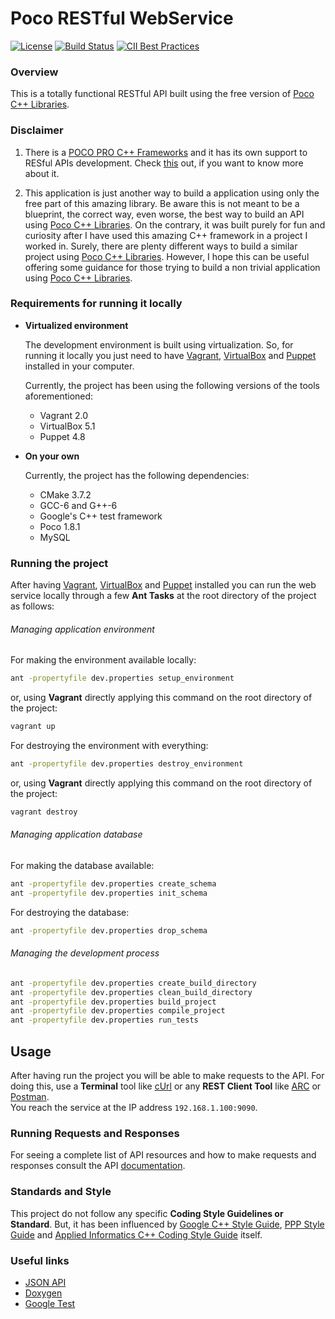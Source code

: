 # Poco RESTful WebService

[![License](https://img.shields.io/badge/License-Apache%202.0-blue.svg)](LICENSE.md)
[![Build Status](https://travis-ci.org/edson-a-soares/poco_restful_webservice.svg?branch=master)](https://travis-ci.org/edson-a-soares/poco_restful_webservice)
[![CII Best Practices](https://bestpractices.coreinfrastructure.org/projects/3334/badge)](https://bestpractices.coreinfrastructure.org/projects/3334)

### Overview 

This is a totally functional RESTful API built using the free version of [Poco C++ Libraries](https://pocoproject.org).

### Disclaimer

1. There is a [POCO PRO C++ Frameworks](https://www.appinf.com/index.html) and it has its own support to RESful APIs development. Check [this]() out, if you want to know more about it. 

2. This application is just another way to build a application using only the free part of this amazing library. Be aware this is not meant to be a blueprint, the correct way, even worse, the best way to build an API using [Poco C++ Libraries](https://pocoproject.org). On the contrary, it was built purely for fun and curiosity after I have used this amazing C++ framework in a project I worked in. Surely, there are plenty different ways to build a similar project using [Poco C++ Libraries](https://pocoproject.org). However, I hope this can be useful offering some guidance for those trying to build a non trivial application using [Poco C++ Libraries](https://pocoproject.org).
 
### Requirements for running it locally

* **Virtualized environment**

	The development environment is built using virtualization. So, for running it locally you just need to have [Vagrant](https://www.vagrantup.com/docs/installation), [VirtualBox](https://www.virtualbox.org) and [Puppet](https://docs.puppet.com/puppet/3.8/install_debian_ubuntu.html) installed in your computer. 

	Currently, the project has been using the following versions of the tools aforementioned:

	- Vagrant 2.0
	- VirtualBox 5.1
	- Puppet 4.8

* **On your own**

	Currently, the project has the following dependencies:

	- CMake 3.7.2
	- GCC-6 and G++-6
	- Google's C++ test framework
	- Poco 1.8.1
	- MySQL

### Running the project

After having [Vagrant](https://www.vagrantup.com/docs/installation), [VirtualBox](https://www.virtualbox.org) and [Puppet](https://docs.puppet.com/puppet/3.8/install_debian_ubuntu.html) installed you can run the web service locally through a few **Ant Tasks** at the root directory of the project as follows:

###### Managing application environment
  
For making the environment available locally:
  
```bash
ant -propertyfile dev.properties setup_environment
```

or, using **Vagrant** directly applying this command on the root directory of the 	project: 

```bash
vagrant up
```

For destroying the environment with everything:

```bash
ant -propertyfile dev.properties destroy_environment
```

or, using **Vagrant** directly applying this command on the root directory of the 	project: 

```bash
vagrant destroy
```

###### Managing application database 

For making the database available:

```bash
ant -propertyfile dev.properties create_schema
ant -propertyfile dev.properties init_schema
```

For destroying the database:

```bash
ant -propertyfile dev.properties drop_schema
```

###### Managing the development process
  
```bash
ant -propertyfile dev.properties create_build_directory
ant -propertyfile dev.properties clean_build_directory
ant -propertyfile dev.properties build_project
ant -propertyfile dev.properties compile_project
ant -propertyfile dev.properties run_tests
```

## Usage

After having run the project you will be able to make requests to the API. 
For doing this, use a **Terminal** tool like [cUrl](https://curl.haxx.se) or any **REST Client Tool** like [ARC](https://chrome.google.com/webstore/detail/advanced-rest-client/hgmloofddffdnphfgcellkdfbfbjeloo) or [Postman](https://www.getpostman.com).   
You reach the service at the IP address `192.168.1.100:9090`.

### Running Requests and Responses

For seeing a complete list of API resources and how to make requests and responses consult the API [documentation](docs/api/ReferenceGuide.md).

### Standards and Style

This project do not follow any specific **Coding Style Guidelines or Standard**. But, it has been influenced by [Google C++ Style Guide](https://google.github.io/styleguide/cppguide.html), 
[PPP Style Guide](http://www.stroustrup.com/Programming/PPP-style-rev3.pdf) and [Applied Informatics C++ Coding Style Guide](https://www.appinf.com/download/CppCodingStyleGuide.pdf) itself.  

### Useful links

* [JSON API](http://jsonapi.org)
* [Doxygen](http://www.stack.nl/~dimitri/doxygen/manual/index.html)
* [Google Test](https://github.com/google/googletest/blob/master/googletest/docs/Primer.md)
